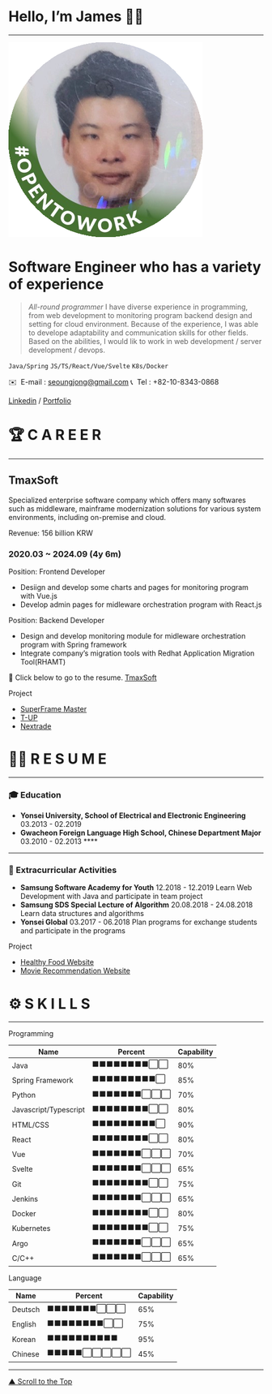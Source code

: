 # Hello, I’m James 👋🏻

---

![profile_round.png](portfolio/profile_round.png)

# Software Engineer who has a variety of experience

> *All-round programmer*
I have diverse experience in programming, from web development to monitoring program backend design and setting for cloud environment.
Because of the experience, I was able to develope adaptability and communication skills for other fields. Based on the abilities, I would lik to work in web development / server development / devops.
> 

`Java/Spring`  `JS/TS/React/Vue/Svelte`  `K8s/Docker`

✉️  E-mail : seoungjong@gmail.com
📞  Tel : +82-10-8343-0868

[Linkedin](http://www.linkedin.com/in/seoungjong-yu-346b15299) / [Portfolio](https://telling-cross-9e3.notion.site/Hello-I-m-James-1362f5e8fbf2807cb0bacf2a0cc84cc0?pvs=4)

# 🏆 C A R E E R

---

## **TmaxSoft**

Specialized enterprise software company which offers many softwares such as middleware, mainframe modernization solutions for various system environments, including on-premise and cloud.

Revenue: 156 billion KRW

### 2020.03 ~ 2024.09 (4y 6m)

Position: Frontend Developer

- Desiign and develop some charts and pages for monitoring program with Vue.js
- Develop admin pages for midleware orchestration program with React.js

Position: Backend Developer

- Design and develop monitoring module for midleware orchestration program with Spring framework
- Integrate company’s migration tools with Redhat Application Migration Tool(RHAMT)

📁 Click below to go to the resume.
[TmaxSoft](portfolio/TmaxSoft.md)

Project

- [SuperFrame Master](portfolio/project_portfolio/Superframe_Master.md)
- [T-UP](portfolio/project_portfolio/T-UP.md)
- [Nextrade](portfolio/project_portfolio/Nextrade.md)

# ✍🏻 R E S U M E

---

### 🎓 Education

- **Yonsei University, School of Electrical and Electronic Engineering**  03.2013 - 02.2019
- **Gwacheon Foreign Language High School, Chinese Department Major**  03.2010 - 02.2013 ****

---

### 🚀 Extracurricular Activities

- **Samsung Software Academy for Youth**  12.2018 - 12.2019
Learn Web Development with Java and participate in team project
- **Samsung SDS Special Lecture of Algorithm**  20.08.2018 - 24.08.2018 
Learn data structures and algorithms
- **Yonsei Global**  03.2017 - 06.2018 
Plan programs for exchange students and participate in the programs

Project

- [Healthy Food Website](portfolio/project_portfolio/Healthy_Food_Website.md)
- [Movie Recommendation Website](portfolio/project_portfolio/Movie_Recommendation_Website.md)

# ⚙️ S K I L L S

---

Programming

|Name|Percent|Capability|
|------|---|---|
|Java|⬛️⬛️⬛️⬛️⬛️⬛️⬛️⬛️⬜⬜|80%|
|Spring Framework|⬛️⬛️⬛️⬛️⬛️⬛️⬛️⬛️⬛️⬜|85%|
|Python|⬛️⬛️⬛️⬛️⬛️⬛️⬛️⬜⬜⬜|70%|
|Javascript/Typescript|⬛️⬛️⬛️⬛️⬛️⬛️⬛️⬛️⬜⬜|80%|
|HTML/CSS|⬛️⬛️⬛️⬛️⬛️⬛️⬛️⬛️⬛️⬜|90%|
|React|⬛️⬛️⬛️⬛️⬛️⬛️⬛️⬛️⬜⬜|80%|
|Vue|⬛️⬛️⬛️⬛️⬛️⬛️⬛️⬜⬜⬜|70%|
|Svelte|⬛️⬛️⬛️⬛️⬛️⬛️⬛️⬜⬜⬜|65%|
|Git|⬛️⬛️⬛️⬛️⬛️⬛️⬛️⬛️⬜⬜|75%|
|Jenkins|⬛️⬛️⬛️⬛️⬛️⬛️⬛️⬜⬜⬜|65%|
|Docker|⬛️⬛️⬛️⬛️⬛️⬛️⬛️⬛️⬜⬜|80%|
|Kubernetes|⬛️⬛️⬛️⬛️⬛️⬛️⬛️⬛️⬜⬜|75%|
|Argo|⬛️⬛️⬛️⬛️⬛️⬛️⬛️⬜⬜⬜|65%|
|C/C++|⬛️⬛️⬛️⬛️⬛️⬛️⬛️⬜⬜⬜|65%|

Language

|Name|Percent|Capability|
|------|---|---|
|Deutsch|⬛️⬛️⬛️⬛️⬛️⬛️⬛️⬜⬜⬜|65%|
|English|⬛️⬛️⬛️⬛️⬛️⬛️⬛️⬛️⬜⬜|75%|
|Korean|⬛️⬛️⬛️⬛️⬛️⬛️⬛️⬛️⬛️⬛️|95%|
|Chinese|⬛️⬛️⬛️⬛️⬛️⬜⬜⬜⬜⬜|45%|

---

[▲ Scroll to the Top](README.md)
